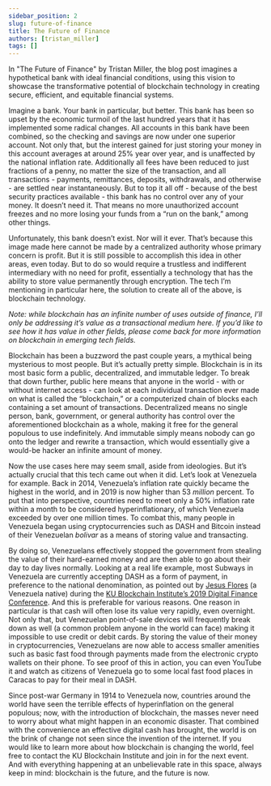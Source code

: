 ```yaml
---
sidebar_position: 2
slug: future-of-finance
title: The Future of Finance
authors: [tristan_miller]
tags: []
---
```


In "The Future of Finance" by Tristan Miller, the blog post imagines a hypothetical bank with ideal financial conditions, using this vision to showcase the transformative potential of blockchain technology in creating secure, efficient, and equitable financial systems.

<!-- truncate -->

Imagine a bank. Your bank in particular, but better. This bank has been so upset by the economic turmoil of the last hundred years that it has implemented some radical changes. All accounts in this bank have been combined, so the checking and savings are now under one superior account. Not only that, but the interest gained for just storing your money in this account averages at around 25% year over year, and is unaffected by the national inflation rate. Additionally all fees have been reduced to just fractions of a penny, no matter the size of the transaction, and all transactions - payments, remittances, deposits, withdrawals, and otherwise - are settled near instantaneously. But to top it all off - because of the best security practices available - this bank has no control over any of your money. It doesn’t need it. That means no more unauthorized account freezes and no more losing your funds from a “run on the bank,” among other things.

Unfortunately, this bank doesn’t exist. Nor will it ever. That’s because this image made here cannot be made by a centralized authority whose primary concern is profit. But it is still possible to accomplish this idea in other areas, even today. But to do so would require a trustless and indifferent intermediary with no need for profit, essentially a technology that has the ability to store value permanently through encryption. The tech I’m mentioning in particular here, the solution to create all of the above, is blockchain technology.

_Note: while blockchain has an infinite number of uses outside of finance, I’ll only be addressing it’s value as a transactional medium here. If you’d like to see how it has value in other fields, please come back for more information on blockchain in emerging tech fields._

Blockchain has been a buzzword the past couple years, a mythical being mysterious to most people. But it’s actually pretty simple. Blockchain is in its most basic form a public, decentralized, and immutable ledger. To break that down further, public here means that anyone in the world - with or without internet access - can look at each individual transaction ever made on what is called the “blockchain,” or a computerized chain of blocks each containing a set amount of transactions. Decentralized means no single person, bank, government, or general authority has control over the aforementioned blockchain as a whole, making it free for the general populous to use indefinitely. And immutable simply means nobody can go onto the ledger and rewrite a transaction, which would essentially give a would-be hacker an infinite amount of money.

Now the use cases here may seem small, aside from ideologies. But it’s actually crucial that this tech came out when it did. Let’s look at Venezuela for example. Back in 2014, Venezuela’s inflation rate quickly became the highest in the world, and in 2019 is now higher than 53 _million_ percent. To put that into perspective, countries need to meet only a 50% inflation rate within a month to be considered hyperinflationary, of which Venezuela exceeded by over one million times. To combat this, many people in Venezuela began using cryptocurrencies such as DASH and Bitcoin instead of their Venezuelan _bolivar_ as a means of storing value and transacting.

By doing so, Venezuelans effectively stopped the government from stealing the value of their hard-earned money and are then able to go about their day to day lives normally. Looking at a real life example, most Subways in Venezuela are currently accepting DASH as a form of payment, in preference to the national denomination, as pointed out by [Jesus Flores](https://mediahub.ku.edu/media/Jesus+Mauricio+Flores+-+Digital+Finance+Conference%2C+April+5%2C+2019/1_3lbhymxx) (a Venezuela native) during the [KU Blockchain Institute’s 2019 Digital Finance Conference](https://kublockchain.com/conference/). And this is preferable for various reasons. One reason in particular is that cash will often lose its value very rapidly, even overnight. Not only that, but Venezuelan point-of-sale devices will frequently break down as well (a common problem anyone in the world can face) making it impossible to use credit or debit cards. By storing the value of their money in cryptocurrencies, Venezuelans are now able to access smaller amenities such as basic fast food through payments made from the electronic crypto wallets on their phone. To see proof of this in action, you can even YouTube it and watch as citizens of Venezuela go to some local fast food places in Caracas to pay for their meal in DASH.

Since post-war Germany in 1914 to Venezuela now, countries around the world have seen the terrible effects of hyperinflation on the general populous; now, with the introduction of blockchain, the masses never need to worry about what might happen in an economic disaster. That combined with the convenience an effective digital cash has brought, the world is on the brink of change not seen since the invention of the internet. If you would like to learn more about how blockchain is changing the world, feel free to contact the KU Blockchain Institute and join in for the next event. And with everything happening at an unbelievable rate in this space, always keep in mind: blockchain is the future, and the future is now.
